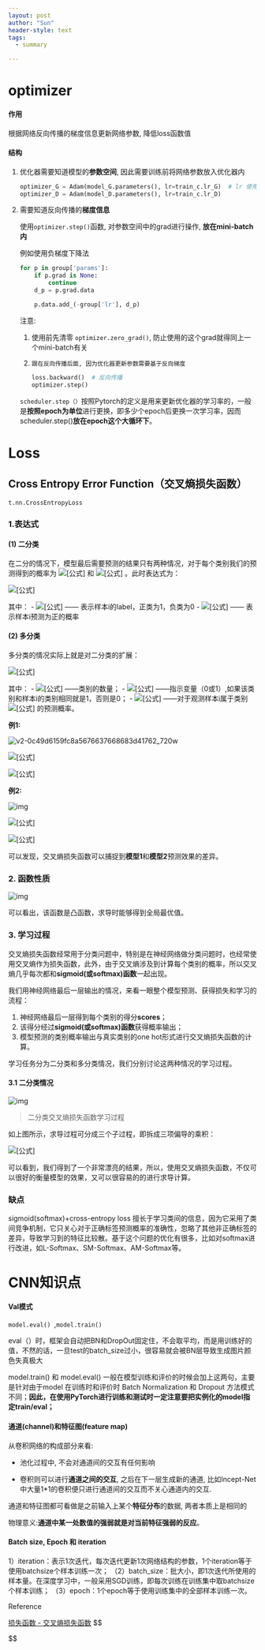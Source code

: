 ```yaml
---
layout: post
author: "Sun"
header-style: text
tags:
  - summary

---
```


# optimizer

#### 作用

根据网络反向传播的梯度信息更新网络参数, 降低loss函数值

#### 结构

1. 优化器需要知道模型的**参数空间**, 因此需要训练前将网络参数放入优化器内

   ```python
   optimizer_G = Adam(model_G.parameters(), lr=train_c.lr_G)  # lr 使用的是初始lr
   optimizer_D = Adam(model_D.parameters(), lr=train_c.lr_D)	
   ```

2. 需要知道反向传播的**梯度信息**

   使用`optimizer.step()`函数, 对参数空间中的grad进行操作, **放在mini-batch内**

   例如使用负梯度下降法

   ```python
   for p in group['params']:
       if p.grad is None:  
           continue
       d_p = p.grad.data
   
       p.data.add_(-group['lr'], d_p)
   ```

   注意: 

   1. 使用前先清零 `optimizer.zero_grad()`, 防止使用的这个grad就得同上一个mini-batch有关

   2. `跟在反向传播后面, 因为优化器更新参数需要基于反向梯度`

      ```python
      loss.backward()  # 反向传播
      optimizer.step()
      ```

   `scheduler.step（）`按照Pytorch的定义是用来更新优化器的学习率的，一般是**按照epoch为单位**进行更换，即多少个epoch后更换一次学习率，因而scheduler.step()**放在epoch这个大循环下**。

# Loss

## Cross Entropy Error Function（交叉熵损失函数）

`t.nn.CrossEntropyLoss`

### 1.表达式

#### (1) 二分类

在二分的情况下，模型最后需要预测的结果只有两种情况，对于每个类别我们的预测得到的概率为 ![[公式]](https://www.zhihu.com/equation?tex=p) 和 ![[公式]](https://www.zhihu.com/equation?tex=1-p) 。此时表达式为：

![[公式]](https://www.zhihu.com/equation?tex=L+%3D+%5Cfrac%7B1%7D%7BN%7D%5Csum_%7Bi%7D+L_i+%3D+%5Cfrac%7B1%7D%7BN%7D%5Csum_%7Bi%7D-%5By_i%5Ccdot+log%28p_i%29+%2B+%281-y_i%29%5Ccdot+log%281-p_i%29%5D+%5C%5C)

其中：
\- ![[公式]](https://www.zhihu.com/equation?tex=y_i) —— 表示样本i的label，正类为1，负类为0
\- ![[公式]](https://www.zhihu.com/equation?tex=p_i) —— 表示样本i预测为正的概率

#### (2) 多分类

多分类的情况实际上就是对二分类的扩展：

![[公式]](https://www.zhihu.com/equation?tex=L+%3D+%5Cfrac%7B1%7D%7BN%7D%5Csum_%7Bi%7D+L_i+%3D+%5Cfrac%7B1%7D%7BN%7D%5Csum_%7Bi%7D+-%5Csum_%7Bc%3D1%7D%5EMy_%7Bic%7D%5Clog%28p_%7Bic%7D%29+%5C%5C)

其中：
\- ![[公式]](https://www.zhihu.com/equation?tex=M) ——类别的数量；
\- ![[公式]](https://www.zhihu.com/equation?tex=y_%7Bic%7D) ——指示变量（0或1）,如果该类别和样本i的类别相同就是1，否则是0；
\- ![[公式]](https://www.zhihu.com/equation?tex=p_%7Bic%7D) ——对于观测样本i属于类别 ![[公式]](https://www.zhihu.com/equation?tex=c) 的预测概率。

**例1:**

![v2-0c49d6159fc8a5676637668683d41762_720w](https://pic3.zhimg.com/80/v2-0c49d6159fc8a5676637668683d41762_720w.jpg)

![[公式]](https://www.zhihu.com/equation?tex=%5Cbegin%7Baligned%7D++++%5Ctext%7Bsample+1+loss%7D+%3D+-+%280%5Ctimes+log0.3+%2B+0%5Ctimes+log0.3+%2B+1%5Ctimes+log0.4%29+%3D+0.91+%5C%5C++++%5Ctext%7Bsample+2+loss%7D+%3D+-+%280%5Ctimes+log0.3+%2B+1%5Ctimes+log0.4+%2B+0%5Ctimes+log0.3%29+%3D+0.91+%5C%5C++++%5Ctext%7Bsample+3+loss%7D+%3D+-+%281%5Ctimes+log0.1+%2B+0%5Ctimes+log0.2+%2B+0%5Ctimes+log0.7%29+%3D+2.30+%5C%5C+%5Cend%7Baligned%7D+%5C%5C)

![[公式]](https://www.zhihu.com/equation?tex=L%3D%5Cfrac%7B0.91%2B0.91%2B2.3%7D%7B3%7D%3D1.37+%5C%5C)

**例2:**

![img](https://pic3.zhimg.com/80/v2-6d31cf03185b408d5e93fa3e3c05096e_720w.jpg)



![[公式]](https://www.zhihu.com/equation?tex=%5Cbegin%7Baligned%7D++++%5Ctext%7Bsample+1+loss%7D+%3D+-+%280%5Ctimes+log0.1+%2B+0%5Ctimes+log0.2+%2B+1%5Ctimes+log0.7%29+%3D+0.35+%5C%5C++++%5Ctext%7Bsample+2+loss%7D+%3D+-+%280%5Ctimes+log0.1+%2B+1%5Ctimes+log0.7+%2B+0%5Ctimes+log0.2%29+%3D+0.35+%5C%5C++++%5Ctext%7Bsample+3+loss%7D+%3D+-+%281%5Ctimes+log0.3+%2B+0%5Ctimes+log0.4+%2B+0%5Ctimes+log0.4%29+%3D+1.20+%5C%5C+%5Cend%7Baligned%7D+%5C%5C)

![[公式]](https://www.zhihu.com/equation?tex=L%3D%5Cfrac%7B0.35%2B0.35%2B1.2%7D%7B3%7D%3D0.63+%5C%5C)

可以发现，交叉熵损失函数可以捕捉到**模型1**和**模型2**预测效果的差异。

### 2. 函数性质

![img](https://pic3.zhimg.com/80/v2-f049a57b5bb2fcaa7b70f5d182ab64a2_720w.jpg)

可以看出，该函数是凸函数，求导时能够得到全局最优值。

### 3. 学习过程

交叉熵损失函数经常用于分类问题中，特别是在神经网络做分类问题时，也经常使用交叉熵作为损失函数，此外，由于交叉熵涉及到计算每个类别的概率，所以交叉熵几乎每次都和**sigmoid(或softmax)函数**一起出现。

我们用神经网络最后一层输出的情况，来看一眼整个模型预测、获得损失和学习的流程：

1. 神经网络最后一层得到每个类别的得分**scores**；
2. 该得分经过**sigmoid(或softmax)函数**获得概率输出；
3. 模型预测的类别概率输出与真实类别的one hot形式进行交叉熵损失函数的计算。

学习任务分为二分类和多分类情况，我们分别讨论这两种情况的学习过程。

#### 3.1 二分类情况

![img](https://pic1.zhimg.com/80/v2-d44fea1bda9338eaabf8e96df099981c_720w.jpg)

> 二分类交叉熵损失函数学习过程

如上图所示，求导过程可分成三个子过程，即拆成三项偏导的乘积：

![[公式]](https://www.zhihu.com/equation?tex=%5Cbegin%7Baligned%7D++%5Cfrac%7B%5Cpartial+L_i%7D%7B%5Cpartial+w_i%7D+%26%3D+%5Cfrac%7B%5Cpartial+L_i%7D%7B%5Cpartial+p_i%7D%5Ccdot+%5Cfrac%7B%5Cpartial+p_i%7D%7B%5Cpartial+s_i%7D%5Ccdot+%5Cfrac%7B%5Cpartial+s_i%7D%7B%5Cpartial+w_i%7D+%5C%5C++%26%3D+%5B-%5Cfrac%7By_i%7D%7Bp_i%7D%2B%5Cfrac%7B1-y_i%7D%7B1-p_i%7D%5D+%5Ccdot+%5Csigma%28s_i%29%5Ccdot+%5B1-%5Csigma%28s_i%29%5D%5Ccdot+x_i+%5C%5C++%26%3D+%5B-%5Cfrac%7By_i%7D%7B%5Csigma%28s_i%29%7D%2B%5Cfrac%7B1-y_i%7D%7B1-%5Csigma%28s_i%29%7D%5D+%5Ccdot+%5Csigma%28s_i%29%5Ccdot+%5B1-%5Csigma%28s_i%29%5D%5Ccdot+x_i+%5C%5C++%26%3D+%5B-%5Cfrac%7By_i%7D%7B%5Csigma%28s_i%29%7D%5Ccdot+%5Csigma%28s_i%29%5Ccdot+%281-%5Csigma%28s_i%29%29%2B%5Cfrac%7B1-y_i%7D%7B1-%5Csigma%28s_i%29%7D%5Ccdot+%5Csigma%28s_i%29%5Ccdot+%281-%5Csigma%28s_i%29%29%5D%5Ccdot+x_i+%5C%5C++%26%3D+%5B-y_i%2By_i%5Ccdot+%5Csigma%28s_i%29%2B%5Csigma%28s_i%29-y_i%5Ccdot+%5Csigma%28s_i%29%5D%5Ccdot+x_i+%5C%5C++%26%3D+%5B%5Csigma%28s_i%29-y_i%5D%5Ccdot+x_i+%5C%5C+%5Cend%7Baligned%7D+%5C%5C)

可以看到，我们得到了一个非常漂亮的结果，所以，使用交叉熵损失函数，不仅可以很好的衡量模型的效果，又可以很容易的的进行求导计算。

### 缺点

sigmoid(softmax)+cross-entropy loss 擅长于学习类间的信息，因为它采用了类间竞争机制，它只关心对于正确标签预测概率的准确性，忽略了其他非正确标签的差异，导致学习到的特征比较散。基于这个问题的优化有很多，比如对softmax进行改进，如L-Softmax、SM-Softmax、AM-Softmax等。

# CNN知识点

#### Val模式

`model.eval() `,`model.train() ` 

eval（）时，框架会自动把BN和DropOut固定住，不会取平均，而是用训练好的值，不然的话，一旦test的batch_size过小，很容易就会被BN层导致生成图片颜色失真极大

model.train() 和 model.eval() 一般在模型训练和评价的时候会加上这两句，主要是针对由于model 在训练时和评价时 Batch Normalization 和 Dropout 方法模式不同；**因此，在使用PyTorch进行训练和测试时一定注意要把实例化的model指定train/eval；**





#### 通道(channel)和特征图(feature map)

从卷积网络的构成部分来看: 

* 池化过程中, 不会对通道间的交互有任何影响

* 卷积则可以进行**通道之间的交互**, 之后在下一层生成新的通道, 比如Incept-Net中大量1*1的卷积便只进行通道间的交互而不关心通道内的交互.

通道和特征图都可看做是之前输入上某个**特征分布**的数据, 两者本质上是相同的

物理意义:**通道中某一处数值的强弱就是对当前特征强弱的反应**。

#### Batch size, Epoch 和 iteration

1）iteration：表示1次迭代，每次迭代更新1次网络结构的参数，1个iteration等于使用batchsize个样本训练一次；
（2）batch_size：批大小，即1次迭代所使用的样本量。在深度学习中，一般采用SGD训练，即每次训练在训练集中取batchsize个样本训练；
（3）epoch：1个epoch等于使用训练集中的全部样本训练一次。





Reference

[损失函数 - 交叉熵损失函数](https://zhuanlan.zhihu.com/p/35709485)
$$

$$
